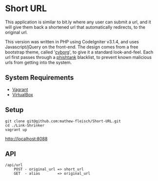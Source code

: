 # Short URL

This application is similar to bit.ly where any user can submit a url, and it will give them back a shortened url that  automatically redirects, to the original url. 

This version was written in PHP using CodeIgniter v3.1.4, and uses Javascript/jQuery on the front-end. The design comes from a free bootstrap theme, called '[cyborg](https://bootswatch.com/cyborg/)', to give it a standard look-and-feel. Each url first passes through a [phishtank](https://www.phishtank.com/) blacklist, to prevent known malicious urls from getting into the system. 

## System Requirements
 * [Vagrant](https://www.vagrantup.com/)
 * [VirtualBox](https://www.virtualbox.org/wiki/Downloads)

## Setup
```
git clone git@github.com:mathew-fleisch/Short-URL.git
cd ./Link-Shrinker
vagrant up
```
[http://localhost:8088](http://localhost:8088)



## API

``` 
/api/url
	POST - original_url => short_url
	GET  - alias        => original_url
```



